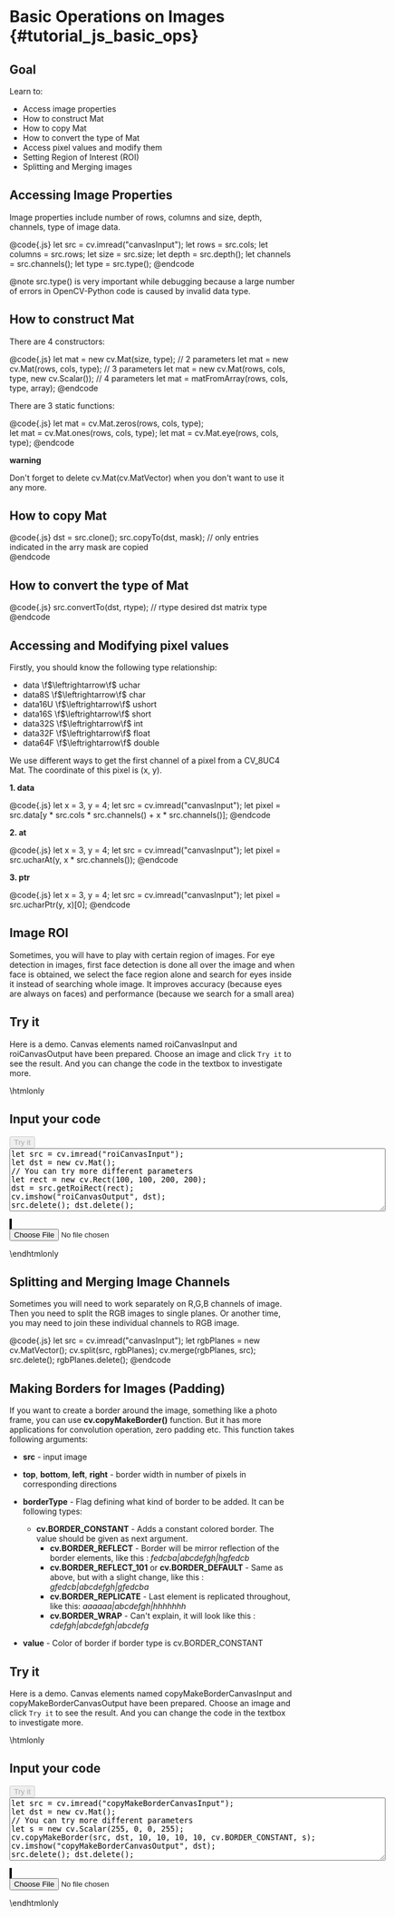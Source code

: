 Basic Operations on Images {#tutorial_js_basic_ops}
==========================

Goal
----

Learn to:

-   Access image properties
-   How to construct Mat
-   How to copy Mat
-   How to convert the type of Mat
-   Access pixel values and modify them
-   Setting Region of Interest (ROI)
-   Splitting and Merging images

Accessing Image Properties
--------------------------

Image properties include number of rows, columns and size, depth, channels, type of image data.

@code{.js}
let src = cv.imread("canvasInput");
let rows =  src.cols;
let columns = src.rows;
let size = src.size;
let depth = src.depth();
let channels = src.channels();
let type = src.type();
@endcode

@note src.type() is very important while debugging because a large number of errors in OpenCV-Python
code is caused by invalid data type.

How to construct Mat
------------------------------------

There are 4 constructors:

@code{.js}
let mat = new cv.Mat(size, type);                        // 2 parameters
let mat = new cv.Mat(rows, cols, type);                  // 3 parameters
let mat = new cv.Mat(rows, cols, type, new cv.Scalar()); // 4 parameters
let mat = matFromArray(rows, cols, type, array);
@endcode

There are 3 static functions:

@code{.js}
let mat = cv.Mat.zeros(rows, cols, type);           
let mat = cv.Mat.ones(rows, cols, type); 
let mat = cv.Mat.eye(rows, cols, type);
@endcode

**warning**

Don't forget to delete cv.Mat(cv.MatVector) when you don't want to use it any more.

How to copy Mat
------------------------------------

@code{.js}
dst = src.clone();
src.copyTo(dst, mask); // only entries indicated in the arry mask are copied    
@endcode
  
How to convert the type of Mat
------------------------------------

@code{.js}
src.convertTo(dst, rtype); // rtype desired dst matrix type
@endcode

Accessing and Modifying pixel values
------------------------------------

Firstly, you should know the following type relationship: 

-   data    \f$\leftrightarrow\f$ uchar
-   data8S  \f$\leftrightarrow\f$ char
-   data16U \f$\leftrightarrow\f$ ushort
-   data16S \f$\leftrightarrow\f$ short
-   data32S \f$\leftrightarrow\f$ int
-   data32F \f$\leftrightarrow\f$ float
-   data64F \f$\leftrightarrow\f$ double

We use different ways to get the first channel of a pixel from a CV_8UC4 Mat. The coordinate of this pixel is (x, y).

**1. data**

@code{.js}
let x = 3, y = 4;
let src = cv.imread("canvasInput");
let pixel = src.data[y * src.cols * src.channels() + x * src.channels()];
@endcode

**2. at**

@code{.js}
let x = 3, y = 4;
let src = cv.imread("canvasInput");
let pixel = src.ucharAt(y, x * src.channels());
@endcode

**3. ptr**

@code{.js}
let x = 3, y = 4;
let src = cv.imread("canvasInput");
let pixel = src.ucharPtr(y, x)[0];
@endcode

Image ROI
---------

Sometimes, you will have to play with certain region of images. For eye detection in images, first
face detection is done all over the image and when face is obtained, we select the face region alone
and search for eyes inside it instead of searching whole image. It improves accuracy (because eyes
are always on faces) and performance (because we search for a small area)

Try it
------

Here is a demo. Canvas elements named roiCanvasInput and roiCanvasOutput have been prepared. Choose an image and 
click `Try it` to see the result. And you can change the code in the textbox to investigate more.

\htmlonly
<!DOCTYPE html>
<head>
<style>
canvas {
    border: 1px solid black;
}
.err {
    color: red;
}
</style>
</head>
<body>
<div id="roiCodeArea">
<h2>Input your code</h2>
<button id="roiTryIt" disabled="true" onclick="roiExecuteCode()">Try it</button><br>
<textarea rows="7" cols="80" id="roiTestCode" spellcheck="false">
let src = cv.imread("roiCanvasInput");
let dst = new cv.Mat();
// You can try more different parameters
let rect = new cv.Rect(100, 100, 200, 200);
dst = src.getRoiRect(rect); 
cv.imshow("roiCanvasOutput", dst);
src.delete(); dst.delete(); 
</textarea>
<p class="err" id="roiErr"></p>
</div>
<div id="roiShowcase">
    <div>
        <canvas id="roiCanvasInput"></canvas>
        <canvas id="roiCanvasOutput"></canvas>
    </div>
    <input type="file" id="roiInput" name="file" />
</div>
<script src="utils.js"></script>
<script async src="opencv.js" id="opencvjs"></script>
<script>
function roiExecuteCode() {
    let roiText = document.getElementById("roiTestCode").value;
    try {
        eval(roiText);
        document.getElementById("roiErr").innerHTML = " ";
    } catch(err) {
        document.getElementById("roiErr").innerHTML = err;
    }
}

loadImageToCanvas("lena.jpg", "roiCanvasInput");
let roiInputElement = document.getElementById("roiInput");
roiInputElement.addEventListener("change", roiHandleFiles, false);
function roiHandleFiles(e) {
    let roiUrl = URL.createObjectURL(e.target.files[0]);
    loadImageToCanvas(roiUrl, "roiCanvasInput");
}
</script>
</body>
\endhtmlonly


Splitting and Merging Image Channels
------------------------------------

Sometimes you will need to work separately on R,G,B channels of image. Then you need to split the
RGB images to single planes. Or another time, you may need to join these individual channels to RGB
image. 

@code{.js}
let src = cv.imread("canvasInput");
let rgbPlanes = new cv.MatVector();
cv.split(src, rgbPlanes);
cv.merge(rgbPlanes, src);
src.delete(); rgbPlanes.delete();
@endcode


Making Borders for Images (Padding)
-----------------------------------

If you want to create a border around the image, something like a photo frame, you can use
**cv.copyMakeBorder()** function. But it has more applications for convolution operation, zero
padding etc. This function takes following arguments:

-   **src** - input image
-   **top**, **bottom**, **left**, **right** - border width in number of pixels in corresponding
    directions

-   **borderType** - Flag defining what kind of border to be added. It can be following types:
    -   **cv.BORDER_CONSTANT** - Adds a constant colored border. The value should be given
            as next argument.
        -   **cv.BORDER_REFLECT** - Border will be mirror reflection of the border elements,
            like this : *fedcba|abcdefgh|hgfedcb*
        -   **cv.BORDER_REFLECT_101** or **cv.BORDER_DEFAULT** - Same as above, but with a
            slight change, like this : *gfedcb|abcdefgh|gfedcba*
        -   **cv.BORDER_REPLICATE** - Last element is replicated throughout, like this:
            *aaaaaa|abcdefgh|hhhhhhh*
        -   **cv.BORDER_WRAP** - Can't explain, it will look like this :
            *cdefgh|abcdefgh|abcdefg*

-   **value** - Color of border if border type is cv.BORDER_CONSTANT

Try it
------

Here is a demo. Canvas elements named copyMakeBorderCanvasInput and copyMakeBorderCanvasOutput have been prepared. Choose an image and 
click `Try it` to see the result. And you can change the code in the textbox to investigate more.

\htmlonly
<!DOCTYPE html>
<head>
<style>
canvas {
    border: 1px solid black;
}
</style>
</head>
<body>
<div id="copyMakeBorderCodeArea">
<h2>Input your code</h2>
<button id="copyMakeBorderTryIt" disabled="true" onclick="copyMakeBorderExecuteCode()">Try it</button><br>
<textarea rows="7" cols="80" id="copyMakeBorderTestCode" spellcheck="false">
let src = cv.imread("copyMakeBorderCanvasInput");
let dst = new cv.Mat();
// You can try more different parameters
let s = new cv.Scalar(255, 0, 0, 255);
cv.copyMakeBorder(src, dst, 10, 10, 10, 10, cv.BORDER_CONSTANT, s);
cv.imshow("copyMakeBorderCanvasOutput", dst);
src.delete(); dst.delete();
</textarea>
<p class="err" id="copyMakeBorderErr"></p>
</div>
<div id="copyMakeBorderShowcase">
    <div>
        <canvas id="copyMakeBorderCanvasInput"></canvas>
        <canvas id="copyMakeBorderCanvasOutput"></canvas>
    </div>
    <input type="file" id="copyMakeBorderInput" name="file" />
</div>
<script>
function copyMakeBorderExecuteCode() {
    let copyMakeBorderText = document.getElementById("copyMakeBorderTestCode").value;
    try {
        eval(copyMakeBorderText);
        document.getElementById("copyMakeBorderErr").innerHTML = " ";
    } catch(err) {
        document.getElementById("copyMakeBorderErr").innerHTML = err;
    }
}

loadImageToCanvas("lena.jpg", "copyMakeBorderCanvasInput");
let copyMakeBorderInputElement = document.getElementById("copyMakeBorderInput");
copyMakeBorderInputElement.addEventListener("change", copyMakeBorderHandleFiles, false);
function copyMakeBorderHandleFiles(e) {
    let copyMakeBorderUrl = URL.createObjectURL(e.target.files[0]);
    loadImageToCanvas(copyMakeBorderUrl, "copyMakeBorderCanvasInput");
}
function onReady() {
    document.getElementById("copyMakeBorderTryIt").disabled = false;
    document.getElementById("roiTryIt").disabled = false;
}
if (typeof cv !== 'undefined') {
    onReady();
} else {
    document.getElementById("opencvjs").onload = onReady;
}
</script>
</body>
\endhtmlonly